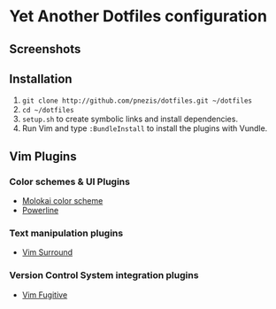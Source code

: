 # Yet Another Dotfiles configuration

## Screenshots

## Installation

1. `git clone http://github.com/pnezis/dotfiles.git ~/dotfiles`
2. `cd ~/dotfiles`
3. `setup.sh` to create symbolic links and install dependencies.
4. Run Vim and type `:BundleInstall` to install the plugins with Vundle.

## Vim Plugins

### Color schemes & UI Plugins

* [Molokai color scheme](https://github.com/tomasr/molokai)
* [Powerline](https://github.com/Lokaltog/vim-powerline)

### Text manipulation plugins

* [Vim Surround](https://github.com/tpope/vim-surround)

### Version Control System integration plugins

* [Vim Fugitive](https://github.com/tpope/vim-fugitive)
